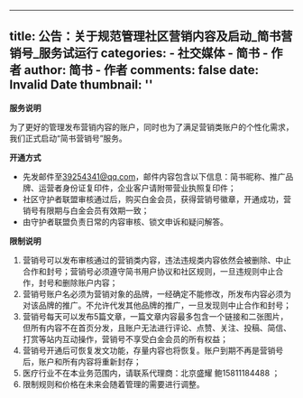 
---
title: 公告：关于规范管理社区营销内容及启动_简书营销号_服务试运行
categories: 
    - 社交媒体
    - 简书 - 作者
author: 简书 - 作者
comments: false
date: Invalid Date
thumbnail: ''
---

<div>   
<p><strong>服务说明</strong></p>
<p>为了更好的管理发布营销内容的账户，同时也为了满足营销类账户的个性化需求，我们正式启动“简书营销号”服务。</p>
<p><strong>开通方式</strong></p>
<ul>
<li>先发邮件至<a href="https://links.jianshu.com/go?to=mailto%3A39254341%40qq.com" target="_blank">39254341@qq.com</a>，邮件内容包含以下信息：简书昵称、推广品牌、运营者身份证复印件，企业客户请附带营业执照复印件；</li>
<li>社区守护者联盟审核通过后，购买白金会员，获得营销号徽章，开通成功，营销号有限期与白金会员有效期一致；</li>
<li>由守护者联盟负责日常的内容审核、锁文申诉和疑问解答。</li>
</ul>
<p><strong>限制说明</strong></p>
<ol>
<li>营销号可以发布审核通过的营销类内容，违法违规类内容依然会被删除、中止合作和封号；营销号必须遵守简书用户协议和社区规则，一旦违规则中止合作，封号和删除账户内容；</li>
<li>营销号账户名必须为营销对象的品牌，一经确定不能修改，所发布内容必须为对该品牌的推广。不允许代发其他品牌的推广，一旦发现则中止合作和封号；</li>
<li>营销号每天可以发布5篇文章，一篇文章内容最多包含一个链接和二张图片，但所有内容不在首页分发，且账户无法进行评论、点赞、关注、投稿、简信、打赏等站内互动操作，营销号不享受白金会员的所有权益；</li>
<li>营销号开通后可恢复发文功能，存量内容也将恢复。账户到期不再是营销号后，账户和所有内容将重新封存；</li>
<li>医疗行业不在本业务范围内，请联系代理商：北京盛耀 鲍15811184488 ；</li>
<li>限制规则和价格在未来会随着管理的需要进行调整。</li>
</ol>
  
</div>
            